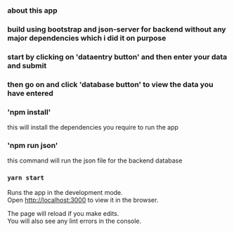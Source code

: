 ### about this app


### build using bootstrap and json-server for backend without any major dependencies which i did it on purpose

### start by clicking on 'dataentry button' and then enter your data and submit

### then go on and click 'database button' to view the data you have entered


### 'npm install'

this will install the dependencies you require to run the app

###  'npm run json'

this command will run the json file for the backend database

### `yarn start`

Runs the app in the development mode.\
Open [http://localhost:3000](http://localhost:3000) to view it in the browser.

The page will reload if you make edits.\
You will also see any lint errors in the console.




